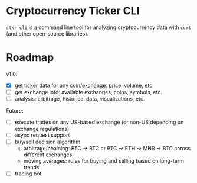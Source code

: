 # Cryptocurrency Ticker CLI

`ctkr-cli` is a command line tool for analyzing cryptocurrency data with `ccxt` (and other open-source libraries).  

# Roadmap

v1.0:
- [x] get ticker data for any coin/exchange: price, volume, etc
- [ ] get exchange info: available exchanges, coins, symbols, etc.
- [ ] analysis: arbitrage, historical data, visualizations, etc.

Future:
- [ ] execute trades on any US-based exchange (or non-US depending on exchange regulations)
- [ ] async request support 
- [ ] buy/sell decision algorithm
     - arbitrage/chaining: BTC -> BTC or BTC -> ETH -> MNR -> BTC across different exchanges
     - moving averages: rules for buying and selling based on long-term trends
- [ ] trading bot

